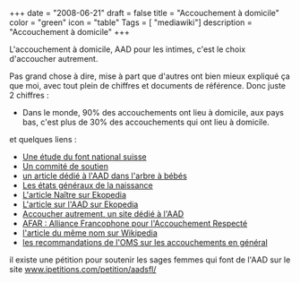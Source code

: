+++
date = "2008-06-21"
draft = false
title = "Accouchement à domicile"
color = "green"
icon = "table"
Tags = [ "mediawiki"]
description = "Accouchement à domicile"
+++

L'accouchement à domicile, AAD pour les intimes, c'est le choix
d'accoucher autrement.

Pas grand chose à dire, mise à part que d'autres ont bien mieux expliqué
ça que moi, avec tout plein de chiffres et documents de référence. Donc
juste 2 chiffres :

-   Dans le monde, 90% des accouchements ont lieu à domicile, aux pays
    bas, c'est plus de 30% des accouchements qui ont lieu à domicile.

et quelques liens :

-   [Une étude du font national
    suisse](http://www.fraternet.org/naissance/docs/etudecomp-fr.htm)
-   [Un commité de soutien](http://accoucheradomicile.chez-alice.fr/)
-   [un article dédié à l'AAD dans l'arbre à
    bébés](http://larbreabebes.free.fr/Pages/p_acc_AAD.htm)
-   [Les états généraux de la
    naissance](http://www.quellenaissancedemain.info/)
-   [L'article Naître sur Ekopedia](http://fr.ekopedia.org/Na%C3%AEtre)
-   [L'article sur l'AAD sur
    Ekopedia](http://fr.ekopedia.org/Naissance_chez_soi)
-   [Accoucher autrement, un site dédié à
    l'AAD](http://accoucherautrement.free.fr/index.htm)
-   [AFAR : Alliance Francophone pour l'Accouchement
    Respecté](http://www.fraternet.org/afar/)
-   [l'article du même nom sur
    Wikipedia](http://fr.wikipedia.org/wiki/Accouchement_%C3%A0_domicile)
-   [les recommandations de l'OMS sur les accouchements en
    général](http://www.who.int/reproductive-health/publications/French_MSM_96_24/MSM_96_24_chapter6.fr.html)

il existe une pétition pour soutenir les sages femmes qui font de l'AAD
sur le site www.ipetitions.com/petition/aadsfl/
